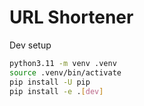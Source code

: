 # URL Shortener

Dev setup
```bash
python3.11 -m venv .venv
source .venv/bin/activate
pip install -U pip
pip install -e .[dev]
